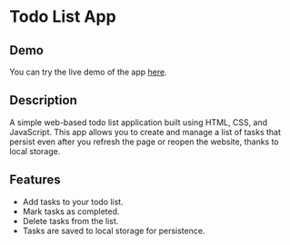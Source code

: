 # Todo List App

## Demo

You can try the live demo of the app [here](https://your-demo-url.com).

## Description

A simple web-based todo list application built using HTML, CSS, and JavaScript. This app allows you to create and manage a list of tasks that persist even after you refresh the page or reopen the website, thanks to local storage.

## Features

- Add tasks to your todo list.
- Mark tasks as completed.
- Delete tasks from the list.
- Tasks are saved to local storage for persistence.




